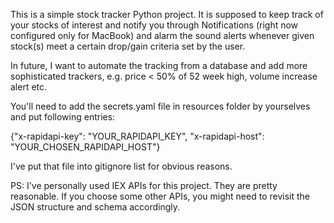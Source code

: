 This is a simple stock tracker Python project.
It is supposed to keep track of your stocks of interest and notify you 
through Notifications (right now configured only for MacBook) and 
alarm the sound alerts whenever given stock(s) meet a certain 
drop/gain criteria set by the user.

In future, I want to automate the tracking from a database and 
add more sophisticated trackers, e.g. price < 50% of 52 week high, 
volume increase alert etc.

You'll need to add the secrets.yaml file in resources folder by yourselves
and put following entries:

{"x-rapidapi-key": "YOUR_RAPIDAPI_KEY",
"x-rapidapi-host": "YOUR_CHOSEN_RAPIDAPI_HOST"}

I've put that file into gitignore list for obvious reasons.

PS: I've personally used IEX APIs for this project. They are pretty reasonable. 
If you choose some other APIs, you might need to revisit the JSON structure and schema accordingly. 
